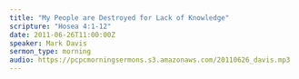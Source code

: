 ```yaml
---
title: "My People are Destroyed for Lack of Knowledge"
scripture: "Hosea 4:1-12"
date: 2011-06-26T11:00:00Z
speaker: Mark Davis
sermon_type: morning
audio: https://pcpcmorningsermons.s3.amazonaws.com/20110626_davis.mp3 
---
```




